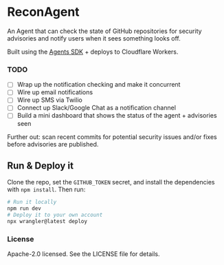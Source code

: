 # ReconAgent

An Agent that can check the state of GitHub repositories for security advisories and notify users when it sees something looks off.

Built using the [Agents SDK](https://developers.cloudflare.com/agents/) + deploys to Cloudflare Workers.

### TODO

- [ ] Wrap up the notification checking and make it concurrent
- [ ] Wire up email notifications
- [ ] Wire up SMS via Twilio
- [ ] Connect up Slack/Google Chat as a notification channel
- [ ] Build a mini dashboard that shows the status of the agent + advisories seen

Further out: scan recent commits for potential security issues and/or fixes before advisories are published.

## Run & Deploy it

Clone the repo, set the `GITHUB_TOKEN` secret, and install the dependencies with `npm install`. Then run:

```bash
# Run it locally
npm run dev
# Deploy it to your own account
npx wrangler@latest deploy
```
### License

Apache-2.0 licensed. See the LICENSE file for details.
